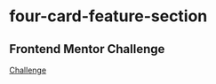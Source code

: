 # four-card-feature-section

## Frontend Mentor Challenge

[Challenge](https://www.frontendmentor.io/challenges/four-card-feature-section-weK1eFYK/hub)
